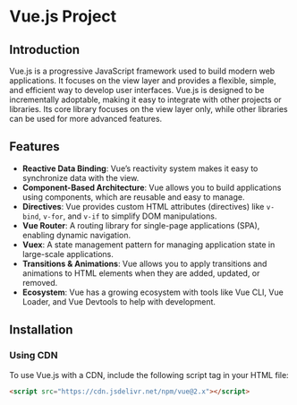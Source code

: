 # Vue.js Project

## Introduction

Vue.js is a progressive JavaScript framework used to build modern web applications. It focuses on the view layer and provides a flexible, simple, and efficient way to develop user interfaces. Vue.js is designed to be incrementally adoptable, making it easy to integrate with other projects or libraries. Its core library focuses on the view layer only, while other libraries can be used for more advanced features.

## Features

- **Reactive Data Binding**: Vue’s reactivity system makes it easy to synchronize data with the view.
- **Component-Based Architecture**: Vue allows you to build applications using components, which are reusable and easy to manage.
- **Directives**: Vue provides custom HTML attributes (directives) like `v-bind`, `v-for`, and `v-if` to simplify DOM manipulations.
- **Vue Router**: A routing library for single-page applications (SPA), enabling dynamic navigation.
- **Vuex**: A state management pattern for managing application state in large-scale applications.
- **Transitions & Animations**: Vue allows you to apply transitions and animations to HTML elements when they are added, updated, or removed.
- **Ecosystem**: Vue has a growing ecosystem with tools like Vue CLI, Vue Loader, and Vue Devtools to help with development.

## Installation

### Using CDN

To use Vue.js with a CDN, include the following script tag in your HTML file:

```html
<script src="https://cdn.jsdelivr.net/npm/vue@2.x"></script>
